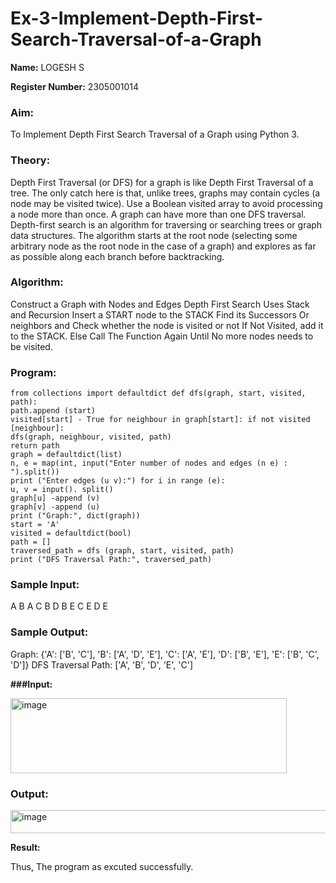 # Ex-3-Implement-Depth-First-Search-Traversal-of-a-Graph

**Name:** LOGESH S

**Register Number:** 2305001014

### Aim:
To Implement Depth First Search Traversal of a Graph using Python 3.

### Theory:

Depth First Traversal (or DFS) for a graph is like Depth First Traversal of a tree. 
The only catch here is that, unlike trees, graphs may contain cycles (a node may be visited twice). 
Use a Boolean visited array to avoid processing a node more than once. 
A graph can have more than one DFS traversal. Depth-first search is an algorithm for traversing or searching trees or graph data structures. 
The algorithm starts at the root node (selecting some arbitrary node as the root node in the case of a graph) and explores as far as possible along each branch before backtracking. 

### Algorithm:
Construct a Graph with Nodes and Edges
Depth First Search Uses Stack and Recursion
Insert a START node to the STACK
Find its Successors Or neighbors and Check whether the node is visited or not
If Not Visited, add it to the STACK. Else Call The Function Again Until No more nodes needs to be visited.

### Program: 
```
from collections import defaultdict def dfs(graph, start, visited, path):
path.append (start)
visited[start] - True for neighbour in graph[start]: if not visited [neighbour]:
dfs(graph, neighbour, visited, path)
return path
graph = defaultdict(list)
n, e = map(int, input("Enter number of nodes and edges (n e) : ").split())
print ("Enter edges (u v):") for i in range (e):
u, v = input(). split()
graph[u] -append (v)
graph[v] -append (u)
print ("Graph:", dict(graph))
start = 'A'
visited = defaultdict(bool)
path = []
traversed_path = dfs (graph, start, visited, path)
print ("DFS Traversal Path:", traversed_path)

```
### Sample Input:
A B
A C
B D
B E
C E
D E

### Sample Output:

Graph: {'A': ['B', 'C'], 'B': ['A', 'D', 'E'], 'C': ['A', 'E'], 'D': ['B', 'E'], 'E': ['B', 'C', 'D']}
DFS Traversal Path: ['A', 'B', 'D', 'E', 'C']

**###Input:**

<img width="442" height="120" alt="image" src="https://github.com/user-attachments/assets/141b1a68-6410-4ebf-bbd8-9eb5054ecaac" />

### Output:

<img width="759" height="37" alt="image" src="https://github.com/user-attachments/assets/913a0ea1-372d-4ad6-b515-4466d3157b5a" />

**Result:**

Thus, The program as excuted successfully.
